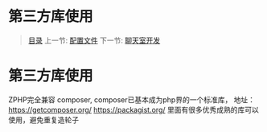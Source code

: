 #  第三方库使用

   > [目录](<index.md>)
   > 上一节: [配置文件](<1.8.md>)
   > 下一节: [聊天室开发](<1.10.md>)

   第三方库使用
   ========

   
   ZPHP完全兼容 composer,  composer已基本成为php界的一个标准库，
   地址：https://getcomposer.org/   https://packagist.org/
   里面有很多优秀成熟的库可以使用，避免重复造轮子